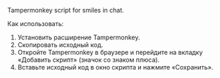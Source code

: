 Tampermonkey script for smiles in chat.

Как использовать:

1. Установить расширение Tampermonkey.
2. Скопировать исходный код.
3. Откройте Tampermonkey в браузере и перейдите на вкладку «Добавить скрипт» (значок со знаком плюса).
4. Вставьте исходный код в окно скрипта и нажмите «Сохранить».
